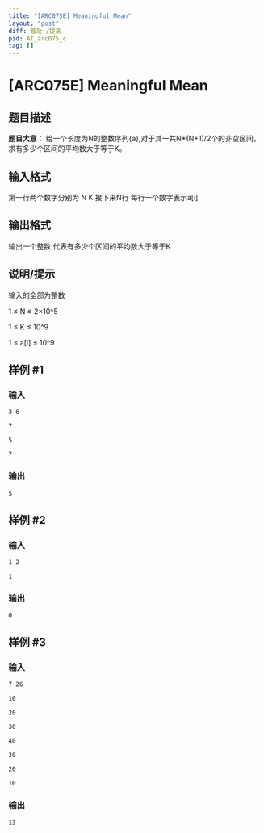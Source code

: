 ```yaml
---
title: "[ARC075E] Meaningful Mean"
layout: "post"
diff: 普及+/提高
pid: AT_arc075_c
tag: []
---
```


# [ARC075E] Meaningful Mean

## 题目描述

**题目大意：**
给一个长度为N的整数序列{a},对于其一共N*(N+1)/2个的非空区间，求有多少个区间的平均数大于等于K。

## 输入格式

第一行两个数字分别为 N K
接下来N行 每行一个数字表示a[i]

## 输出格式

输出一个整数 代表有多少个区间的平均数大于等于K

## 说明/提示

输入的全部为整数

1 ≤ N ≤ 2×10^5

1 ≤ K ≤ 10^9

1 ≤ a[i] ≤ 10^9

## 样例 #1

### 输入

```
3 6
7
5
7
```

### 输出

```
5
```

## 样例 #2

### 输入

```
1 2
1
```

### 输出

```
0
```

## 样例 #3

### 输入

```
7 26
10
20
30
40
30
20
10
```

### 输出

```
13
```

